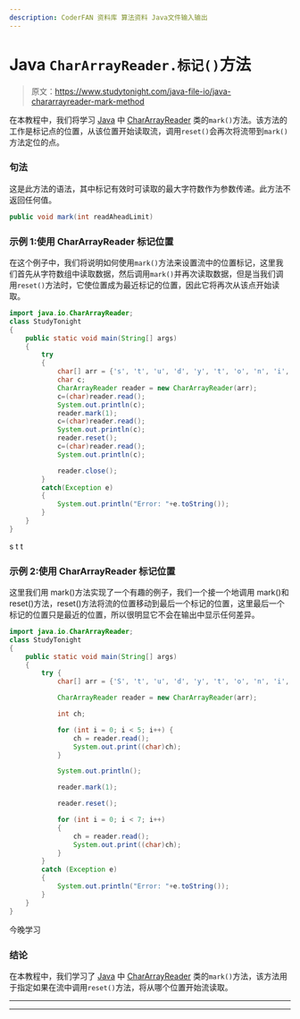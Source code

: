 ```yaml
---
description: CoderFAN 资料库 算法资料 Java文件输入输出
---
```


# Java `CharArrayReader.标记()`方法

> 原文：<https://www.studytonight.com/java-file-io/java-chararrayreader-mark-method>

在本教程中，我们将学习 [Java](https://www.studytonight.com/java/) 中 [CharArrayReader](https://www.studytonight.com/java-file-io/java-chararrayreader-class) 类的`mark()`方法。该方法的工作是标记点的位置，从该位置开始读取流，调用`reset()`会再次将流带到`mark()`方法定位的点。

### 句法

这是此方法的语法，其中标记有效时可读取的最大字符数作为参数传递。此方法不返回任何值。

```java
public void mark(int readAheadLimit)
```

### 示例 1:使用 CharArrayReader 标记位置

在这个例子中，我们将说明如何使用`mark()`方法来设置流中的位置标记，这里我们首先从字符数组中读取数据，然后调用`mark()`并再次读取数据，但是当我们调用`reset()`方法时，它使位置成为最近标记的位置，因此它将再次从该点开始读取。

```java
import java.io.CharArrayReader;
class StudyTonight
{
	public static void main(String[] args)  
	{ 
		try 
		{
			char[] arr = {'s', 't', 'u', 'd', 'y', 't', 'o', 'n', 'i', 'g', 'h', 't'}; 
			char c;
			CharArrayReader reader = new CharArrayReader(arr); 
			c=(char)reader.read();
			System.out.println(c);  
			reader.mark(1);  
			c=(char)reader.read();
			System.out.println(c);  
			reader.reset();  
			c=(char)reader.read();
			System.out.println(c);  

			reader.close();			
		}
		catch(Exception e)
		{
			System.out.println("Error: "+e.toString());
		}
	} 
} 
```

s
t
t

### 示例 2:使用 CharArrayReader 标记位置

这里我们用 mark()方法实现了一个有趣的例子，我们一个接一个地调用 mark()和 reset()方法，reset()方法将流的位置移动到最后一个标记的位置，这里最后一个标记的位置只是最近的位置，所以很明显它不会在输出中显示任何差异。

```java
import java.io.CharArrayReader;
class StudyTonight
{
	public static void main(String[] args)  
	{ 
		try { 
            char[] arr = {'S', 't', 'u', 'd', 'y', 't', 'o', 'n', 'i', 'g', 'h', 't'}; 

            CharArrayReader reader = new CharArrayReader(arr);   

            int ch; 

            for (int i = 0; i < 5; i++) { 
                ch = reader.read(); 
                System.out.print((char)ch); 
            } 

            System.out.println(); 

            reader.mark(1); 

            reader.reset(); 

            for (int i = 0; i < 7; i++) 
            { 
                ch = reader.read(); 
                System.out.print((char)ch); 
            } 
        } 
        catch (Exception e)
		{ 
            System.out.println("Error: "+e.toString()); 
        } 
	} 
} 
```

今晚学习

### 结论

在本教程中，我们学习了 [Java](https://www.studytonight.com/java/) 中 [CharArrayReader](https://www.studytonight.com/java-file-io/java-chararrayreader-class) 类的`mark()`方法，该方法用于指定如果在流中调用`reset()`方法，将从哪个位置开始流读取。

* * *

* * *